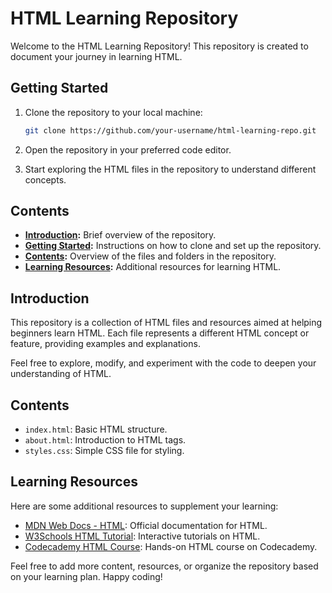# HTML Learning Repository

Welcome to the HTML Learning Repository! This repository is created to document your journey in learning HTML.

## Getting Started

1. Clone the repository to your local machine:

    ```bash
    git clone https://github.com/your-username/html-learning-repo.git
    ```

2. Open the repository in your preferred code editor.

3. Start exploring the HTML files in the repository to understand different concepts.

## Contents

- **[Introduction](#introduction):** Brief overview of the repository.
- **[Getting Started](#getting-started):** Instructions on how to clone and set up the repository.
- **[Contents](#contents):** Overview of the files and folders in the repository.
- **[Learning Resources](#learning-resources):** Additional resources for learning HTML.

## Introduction

This repository is a collection of HTML files and resources aimed at helping beginners learn HTML. Each file represents a different HTML concept or feature, providing examples and explanations.

Feel free to explore, modify, and experiment with the code to deepen your understanding of HTML.

## Contents

- `index.html`: Basic HTML structure.
- `about.html`: Introduction to HTML tags.
- `styles.css`: Simple CSS file for styling.

## Learning Resources

Here are some additional resources to supplement your learning:

- [MDN Web Docs - HTML](https://developer.mozilla.org/en-US/docs/Web/HTML): Official documentation for HTML.
- [W3Schools HTML Tutorial](https://www.w3schools.com/html/): Interactive tutorials on HTML.
- [Codecademy HTML Course](https://www.codecademy.com/learn/learn-html): Hands-on HTML course on Codecademy.

Feel free to add more content, resources, or organize the repository based on your learning plan. Happy coding!
